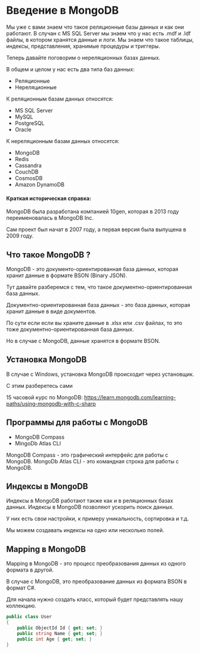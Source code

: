 # Введение в MongoDB

Мы уже с вами знаем что такое реляционные базы данных и как они работают. 
В случан с MS SQL Server мы знаем что у нас есть .mdf и .ldf файлы, 
в котором хранятся данные и логи. Мы знаем что такое таблицы, индексы,
представления, хранимые процедуры и триггеры.

Теперь давайте поговорим о нереляционных базах данных.

В общем и целом у нас есть два типа баз данных:
- Реляционные
- Нереляционные

К реляционным базам данных относятся:
- MS SQL Server
- MySQL
- PostgreSQL
- Oracle

К нереляционным базам данных относятся:
- MongoDB
- Redis
- Cassandra
- CouchDB
- CosmosDB
- Amazon DynamoDB

#### Краткая историческая справка:
MongoDB была разработана компанией 10gen,
которая в 2013 году переименовалась в MongoDB Inc.

Сам проект был начат в 2007 году, а первая версия
была выпущена в 2009 году.


## Что такое MongoDB ?

MongoDB - это документо-ориентированная база данных,
которая хранит данные в формате BSON (Binary JSON).

Тут давайте разберемся с тем, что такое документно-ориентированная база данных.

Документно-ориентированная база данных - это база данных, которая хранит данные в виде документов.

По сути если если вы храните данные в .xlsx или .csv файлах, то это тоже документно-ориентированная база данных.

Но в случае с MongoDB, данные хранятся в формате BSON.

## Установка MongoDB

В случае с Windows, установка MongoDB происходит через установщик.

С этим разберетесь сами

15 часовой курс по MongoDB: https://learn.mongodb.com/learning-paths/using-mongodb-with-c-sharp

## Программы для работы с MongoDB

- MongoDB Compass
- MingoDb Atlas CLI

MongoDB Compass - это графический интерфейс для работы с MongoDB.
MongoDb Atlas CLI - это командная строка для работы с MongoDB.

## Индексы в MongoDB

Индексы в MongoDB работают также как и в реляционных базах данных.
Индексы в MongoDB позволяют ускорить поиск данных.

У них есть свои настройки, к примеру уникальность, сортировка и т.д.

Мы можем создавать индексы на одно или несколько полей.

## Mapping в MongoDB

Mapping в MongoDB - это процесс преобразования данных из одного формата в другой.

В случае с MongoDB, это преобразование данных из формата BSON в формат C#.

Для начала нужно создать класс, который будет представлять нашу коллекцию.

```csharp
public class User
{
    public ObjectId Id { get; set; }
    public string Name { get; set; }
    public int Age { get; set; }
}
```


